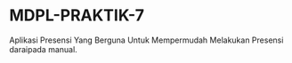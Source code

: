 # MDPL-PRAKTIK-7
Aplikasi Presensi Yang Berguna Untuk Mempermudah Melakukan Presensi daraipada manual.

